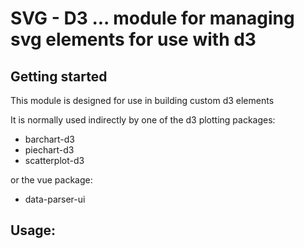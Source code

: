 # SVG - D3 ... module for managing svg elements for use with d3

## Getting started

This module is designed for use in building custom d3 elements

It is normally used indirectly by one of the d3 plotting packages:
- barchart-d3
- piechart-d3
- scatterplot-d3

or the vue package:
- data-parser-ui

## Usage:


